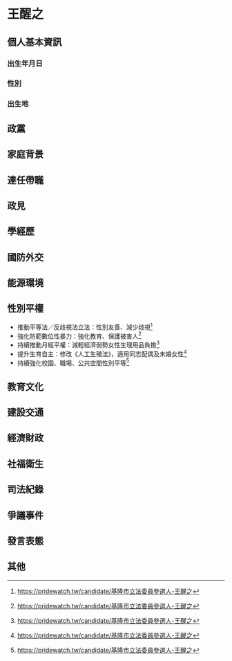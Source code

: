 # 王醒之

## 個人基本資訊

### 出生年月日

### 性別

### 出生地

## 政黨

## 家庭背景

## 連任帶職

## 政見

## 學經歷

## 國防外交

## 能源環境

## 性別平權

- 推動平等法／反歧視法立法：性別友善、減少歧視[^1]
- 強化防範數位性暴力：強化教育、保護被害人[^1]
- 持續推動月經平權：減輕經濟弱勢女性生理用品負擔[^1]
- 提升生育自主：修改《人工生殖法》，適用同志配偶及未婚女性[^1]
- 持續強化校園、職場、公共空間性別平等[^1]

[^1]: https://pridewatch.tw/candidate/基隆市立法委員參選人-王醒之

## 教育文化

## 建設交通

## 經濟財政

## 社福衛生

## 司法紀錄

## 爭議事件

## 發言表態

## 其他
